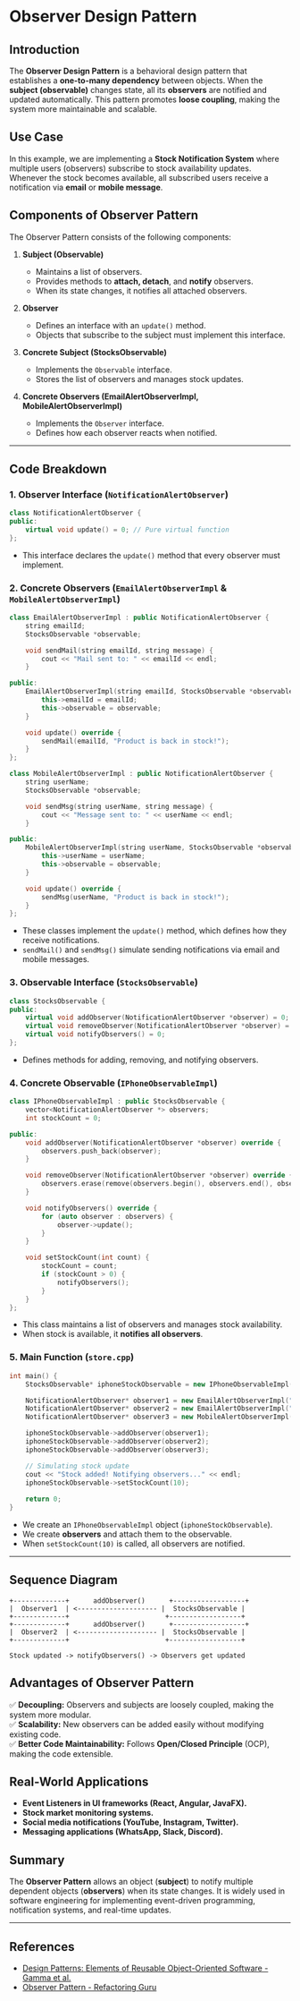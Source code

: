 # Observer Design Pattern

## Introduction
The **Observer Design Pattern** is a behavioral design pattern that establishes a **one-to-many dependency** between objects. When the **subject (observable)** changes state, all its **observers** are notified and updated automatically. This pattern promotes **loose coupling**, making the system more maintainable and scalable.

## Use Case
In this example, we are implementing a **Stock Notification System** where multiple users (observers) subscribe to stock availability updates. Whenever the stock becomes available, all subscribed users receive a notification via **email** or **mobile message**.

## Components of Observer Pattern
The Observer Pattern consists of the following components:

1. **Subject (Observable)**
   - Maintains a list of observers.
   - Provides methods to **attach, detach**, and **notify** observers.
   - When its state changes, it notifies all attached observers.

2. **Observer**
   - Defines an interface with an `update()` method.
   - Objects that subscribe to the subject must implement this interface.

3. **Concrete Subject (StocksObservable)**
   - Implements the `Observable` interface.
   - Stores the list of observers and manages stock updates.

4. **Concrete Observers (EmailAlertObserverImpl, MobileAlertObserverImpl)**
   - Implements the `Observer` interface.
   - Defines how each observer reacts when notified.

---

## Code Breakdown

### 1. Observer Interface (`NotificationAlertObserver`)
```cpp
class NotificationAlertObserver {
public:
    virtual void update() = 0; // Pure virtual function
};
```
- This interface declares the `update()` method that every observer must implement.

### 2. Concrete Observers (`EmailAlertObserverImpl` & `MobileAlertObserverImpl`)
```cpp
class EmailAlertObserverImpl : public NotificationAlertObserver {
    string emailId;
    StocksObservable *observable;

    void sendMail(string emailId, string message) {
        cout << "Mail sent to: " << emailId << endl;
    }

public:
    EmailAlertObserverImpl(string emailId, StocksObservable *observable) {
        this->emailId = emailId;
        this->observable = observable;
    }

    void update() override {
        sendMail(emailId, "Product is back in stock!");
    }
};
```
```cpp
class MobileAlertObserverImpl : public NotificationAlertObserver {
    string userName;
    StocksObservable *observable;

    void sendMsg(string userName, string message) {
        cout << "Message sent to: " << userName << endl;
    }

public:
    MobileAlertObserverImpl(string userName, StocksObservable *observable) {
        this->userName = userName;
        this->observable = observable;
    }

    void update() override {
        sendMsg(userName, "Product is back in stock!");
    }
};
```
- These classes implement the `update()` method, which defines how they receive notifications.
- `sendMail()` and `sendMsg()` simulate sending notifications via email and mobile messages.

### 3. Observable Interface (`StocksObservable`)
```cpp
class StocksObservable {
public:
    virtual void addObserver(NotificationAlertObserver *observer) = 0;
    virtual void removeObserver(NotificationAlertObserver *observer) = 0;
    virtual void notifyObservers() = 0;
};
```
- Defines methods for adding, removing, and notifying observers.

### 4. Concrete Observable (`IPhoneObservableImpl`)
```cpp
class IPhoneObservableImpl : public StocksObservable {
    vector<NotificationAlertObserver *> observers;
    int stockCount = 0;

public:
    void addObserver(NotificationAlertObserver *observer) override {
        observers.push_back(observer);
    }

    void removeObserver(NotificationAlertObserver *observer) override {
        observers.erase(remove(observers.begin(), observers.end(), observer), observers.end());
    }

    void notifyObservers() override {
        for (auto observer : observers) {
            observer->update();
        }
    }

    void setStockCount(int count) {
        stockCount = count;
        if (stockCount > 0) {
            notifyObservers();
        }
    }
};
```
- This class maintains a list of observers and manages stock availability.
- When stock is available, it **notifies all observers**.

### 5. Main Function (`store.cpp`)
```cpp
int main() {
    StocksObservable* iphoneStockObservable = new IPhoneObservableImpl();

    NotificationAlertObserver* observer1 = new EmailAlertObserverImpl("abc@gmail.com", iphoneStockObservable);
    NotificationAlertObserver* observer2 = new EmailAlertObserverImpl("xyz@gmail.com", iphoneStockObservable);
    NotificationAlertObserver* observer3 = new MobileAlertObserverImpl("xyz_username", iphoneStockObservable);

    iphoneStockObservable->addObserver(observer1);
    iphoneStockObservable->addObserver(observer2);
    iphoneStockObservable->addObserver(observer3);

    // Simulating stock update
    cout << "Stock added! Notifying observers..." << endl;
    iphoneStockObservable->setStockCount(10);
    
    return 0;
}
```
- We create an `IPhoneObservableImpl` object (`iphoneStockObservable`).
- We create **observers** and attach them to the observable.
- When `setStockCount(10)` is called, all observers are notified.

---

## Sequence Diagram
```plaintext
+-------------+      addObserver()      +------------------+
|  Observer1  | <-------------------- |  StocksObservable |
+-------------+                        +------------------+
+-------------+      addObserver()      +------------------+
|  Observer2  | <-------------------- |  StocksObservable |
+-------------+                        +------------------+

Stock updated -> notifyObservers() -> Observers get updated
```

## Advantages of Observer Pattern
✅ **Decoupling:** Observers and subjects are loosely coupled, making the system more modular.  
✅ **Scalability:** New observers can be added easily without modifying existing code.  
✅ **Better Code Maintainability:** Follows **Open/Closed Principle** (OCP), making the code extensible.

## Real-World Applications
- **Event Listeners in UI frameworks (React, Angular, JavaFX).**
- **Stock market monitoring systems.**
- **Social media notifications (YouTube, Instagram, Twitter).**
- **Messaging applications (WhatsApp, Slack, Discord).**

## Summary
The **Observer Pattern** allows an object (**subject**) to notify multiple dependent objects (**observers**) when its state changes. It is widely used in software engineering for implementing event-driven programming, notification systems, and real-time updates.

---

## References
- [Design Patterns: Elements of Reusable Object-Oriented Software - Gamma et al.](https://en.wikipedia.org/wiki/Design_Patterns)
- [Observer Pattern - Refactoring Guru](https://refactoring.guru/design-patterns/observer)
